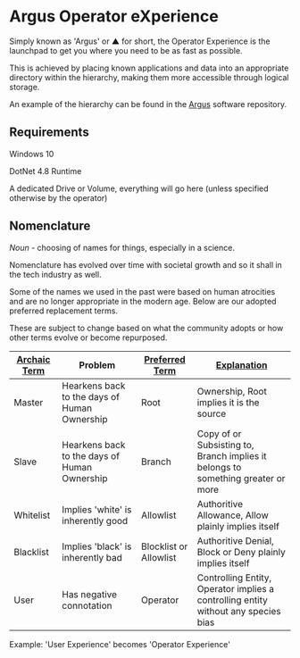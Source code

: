 # Argus Operator eXperience

Simply known as 'Argus' or ▲ for short, the Operator Experience is the launchpad to get you where you need to be as fast as possible.

This is achieved by placing known applications and data into an appropriate directory within the hierarchy, making them more accessible through logical storage.

An example of the hierarchy can be found in the [Argus](https://github.com/PanoptesDreams/argus) software repository.


## Requirements

Windows 10

DotNet 4.8 Runtime

A dedicated Drive or Volume, everything will go here (unless specified otherwise by the operator)





## Nomenclature
*Noun* - choosing of names for things, especially in a science.

Nomenclature has evolved over time with societal growth and so it shall in the tech industry as well.

Some of the names we used in the past were based on human atrocities and are no longer appropriate in the modern age. Below are our adopted preferred replacement terms.

These are subject to change based on what the community adopts or how other terms evolve or become repurposed.
 

| **<u>Archaic Term</u>** | Problem                                      | **<u>Preferred Term</u>** | **<u>Explanation</u>**                                                                          | 
| ----------------------- | -------------------------------------------- | ------------------------- | ----------------------------------------------------------------------------------------------- |
| Master                  | Hearkens back to the days of Human Ownership | Root                      | Ownership, Root implies it is the source                                                        |     
| Slave                   | Hearkens back to the days of Human Ownership | Branch                    | Copy of or Subsisting to, Branch implies it belongs to something greater or more                |     
| Whitelist               | Implies 'white' is inherently good           | Allowlist                 | Authoritive Allowance, Allow plainly implies itself                                             |     
| Blacklist               | Implies 'black' is inherently bad            | Blocklist or Allowlist    | Authoritive Denial, Block or Deny plainly implies itself                                        |     
| User                    | Has negative connotation                     | Operator                  | Controlling Entity, Operator implies a controlling entity without any species bias              |     

Example: 'User Experience' becomes 'Operator Experience'
